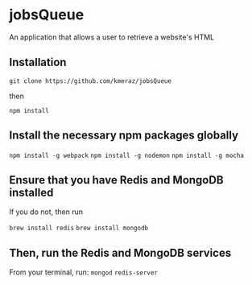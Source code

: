 # jobsQueue

An application that allows a user to retrieve a website's HTML

## Installation

`git clone https://github.com/kmeraz/jobsQueue`

then

`npm install`

## Install the necessary npm packages globally

`npm install -g webpack`
`npm install -g nodemon`
`npm install -g mocha`

## Ensure that you have Redis and MongoDB installed

If you do not, then run

`brew install redis`
`brew install mongodb`

## Then, run the Redis and MongoDB services

From your terminal, run:
`mongod`
`redis-server` 